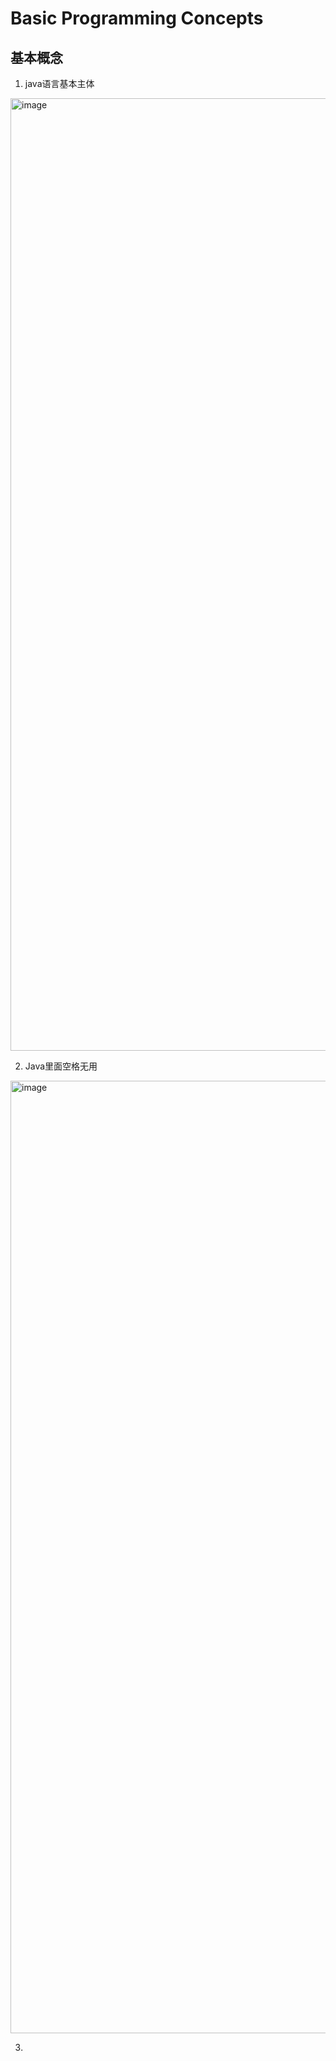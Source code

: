 # Basic Programming Concepts
## 基本概念
1. java语言基本主体
<img width="3208" height="1524" alt="image" src="https://github.com/user-attachments/assets/5102fcbd-3bbd-4665-b683-033b18d2728c" />

2. Java里面空格无用
<img width="3208" height="1524" alt="image" src="https://github.com/user-attachments/assets/c55d4740-1ad2-4788-901b-ac7ed90fd3eb" />

3. 



